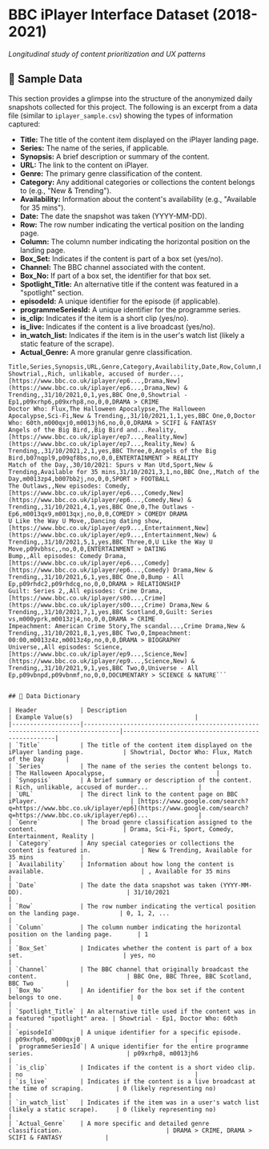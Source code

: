 # BBC iPlayer Interface Dataset (2018-2021)
*Longitudinal study of content prioritization and UX patterns*

## 📁 Sample Data

This section provides a glimpse into the structure of the anonymized daily snapshots collected for this project. The following is an excerpt from a data file (similar to `iplayer_sample.csv`) showing the types of information captured:

- **Title:** The title of the content item displayed on the iPlayer landing page.
- **Series:** The name of the series, if applicable.
- **Synopsis:** A brief description or summary of the content.
- **URL:** The link to the content on iPlayer.
- **Genre:** The primary genre classification of the content.
- **Category:** Any additional categories or collections the content belongs to (e.g., "New & Trending").
- **Availability:** Information about the content's availability (e.g., "Available for 35 mins").
- **Date:** The date the snapshot was taken (YYYY-MM-DD).
- **Row:** The row number indicating the vertical position on the landing page.
- **Column:** The column number indicating the horizontal position on the landing page.
- **Box_Set:** Indicates if the content is part of a box set (yes/no).
- **Channel:** The BBC channel associated with the content.
- **Box_No:** If part of a box set, the identifier for that box set.
- **Spotlight_Title:** An alternative title if the content was featured in a "spotlight" section.
- **episodeId:** A unique identifier for the episode (if applicable).
- **programmeSeriesId:** A unique identifier for the programme series.
- **is_clip:** Indicates if the item is a short clip (yes/no).
- **is_live:** Indicates if the content is a live broadcast (yes/no).
- **in_watch_list:** Indicates if the item is in the user's watch list (likely a static feature of the scrape).
- **Actual_Genre:** A more granular genre classification.

```csv
Title,Series,Synopsis,URL,Genre,Category,Availability,Date,Row,Column,Box_Set,Channel,Box_No,Spotlight_Title,episodeId,programmeSeriesId,is_clip,is_live,in_watch_list,Actual_Genre
Showtrial,,Rich, unlikable, accused of murder...,[https://www.bbc.co.uk/iplayer/ep6...,Drama,New](https://www.bbc.co.uk/iplayer/ep6...,Drama,New) & Trending,,31/10/2021,0,1,yes,BBC One,0,Showtrial - Ep1,p09xrhp6,p09xrhp8,no,0,0,DRAMA > CRIME
Doctor Who: Flux,The Halloween Apocalypse,The Halloween Apocalypse,Sci-Fi,New & Trending,,31/10/2021,1,1,yes,BBC One,0,Doctor Who: 60th,m000qxj0,m0013jh6,no,0,0,DRAMA > SCIFI & FANTASY
Angels of the Big Bird,,Big Bird and...Reality,[https://www.bbc.co.uk/iplayer/ep7...,Reality,New](https://www.bbc.co.uk/iplayer/ep7...,Reality,New) & Trending,,31/10/2021,2,1,yes,BBC Three,0,Angels of the Big Bird,b07nqpl9,p09qf8bs,no,0,0,ENTERTAINMENT > REALITY
Match of the Day,,30/10/2021: Spurs v Man Utd,Sport,New & Trending,Available for 35 mins,31/10/2021,3,1,no,BBC One,,Match of the Day,m0013zp4,b007bb2j,no,0,0,SPORT > FOOTBALL
The Outlaws,,New episodes: Comedy,[https://www.bbc.co.uk/iplayer/ep6...,Comedy,New](https://www.bbc.co.uk/iplayer/ep6...,Comedy,New) & Trending,,31/10/2021,4,1,yes,BBC One,0,The Outlaws - Ep6,m0013qx9,m0013qxj,no,0,0,COMEDY > COMEDY DRAMA
U Like the Way U Move,,Dancing dating show,[https://www.bbc.co.uk/iplayer/ep9...,Entertainment,New](https://www.bbc.co.uk/iplayer/ep9...,Entertainment,New) & Trending,,31/10/2021,5,1,yes,BBC Three,0,U Like the Way U Move,p09vbhsc,,no,0,0,ENTERTAINMENT > DATING
Bump,,All episodes: Comedy Drama,[https://www.bbc.co.uk/iplayer/ep6...,Comedy](https://www.bbc.co.uk/iplayer/ep6...,Comedy) Drama,New & Trending,,31/10/2021,6,1,yes,BBC One,0,Bump - All Ep,p09rhdc2,p09rhdcq,no,0,0,DRAMA > RELATIONSHIP
Guilt: Series 2,,All episodes: Crime Drama,[https://www.bbc.co.uk/iplayer/s00...,Crime](https://www.bbc.co.uk/iplayer/s00...,Crime) Drama,New & Trending,,31/10/2021,7,1,yes,BBC Scotland,0,Guilt: Series vs,m000yprk,m0013zj4,no,0,0,DRAMA > CRIME
Impeachment: American Crime Story,The scandal...,Crime Drama,New & Trending,,31/10/2021,8,1,yes,BBC Two,0,Impeachment: 00:00,m0013z4z,m0013z4p,no,0,0,DRAMA > BIOGRAPHY
Universe,,All episodes: Science,[https://www.bbc.co.uk/iplayer/ep9...,Science,New](https://www.bbc.co.uk/iplayer/ep9...,Science,New) & Trending,,31/10/2021,9,1,yes,BBC Two,0,Universe - All Ep,p09vbnpd,p09vbnmf,no,0,0,DOCUMENTARY > SCIENCE & NATURE```


## 📌 Data Dictionary

| Header            | Description                                                                    | Example Value(s)                                  |
|-------------------|--------------------------------------------------------------------------------|---------------------------------------------------|
| `Title`           | The title of the content item displayed on the iPlayer landing page.           | Showtrial, Doctor Who: Flux, Match of the Day      |
| `Series`          | The name of the series the content belongs to.                                 | The Halloween Apocalypse,                               |
| `Synopsis`        | A brief summary or description of the content.                               | Rich, unlikable, accused of murder...              |
| `URL`             | The direct link to the content page on BBC iPlayer.                          | [https://www.google.com/search?q=https://www.bbc.co.uk/iplayer/ep6](https://www.google.com/search?q=https://www.bbc.co.uk/iplayer/ep6)...              |
| `Genre`           | The broad genre classification assigned to the content.                        | Drama, Sci-Fi, Sport, Comedy, Entertainment, Reality |
| `Category`        | Any special categories or collections the content is featured in.              | New & Trending, Available for 35 mins             |
| `Availability`    | Information about how long the content is available.                           | , Available for 35 mins                           |
| `Date`            | The date the data snapshot was taken (YYYY-MM-DD).                             | 31/10/2021                                        |
| `Row`             | The row number indicating the vertical position on the landing page.           | 0, 1, 2, ...                                      |
| `Column`          | The column number indicating the horizontal position on the landing page.       | 1                                                 |
| `Box_Set`         | Indicates whether the content is part of a box set.                            | yes, no                                           |
| `Channel`         | The BBC channel that originally broadcast the content.                         | BBC One, BBC Three, BBC Scotland, BBC Two         |
| `Box_No`          | An identifier for the box set if the content belongs to one.                   | 0                                                 |
| `Spotlight_Title` | An alternative title used if the content was in a featured "spotlight" area. | Showtrial - Ep1, Doctor Who: 60th                 |
| `episodeId`       | A unique identifier for a specific episode.                                    | p09xrhp6, m000qxj0                                |
| `programmeSeriesId`| A unique identifier for the entire programme series.                          | p09xrhp8, m0013jh6                                |
| `is_clip`         | Indicates if the content is a short video clip.                                | no                                                |
| `is_live`         | Indicates if the content is a live broadcast at the time of scraping.         | 0 (likely representing no)                        |
| `in_watch_list`   | Indicates if the item was in a user's watch list (likely a static scrape).     | 0 (likely representing no)                        |
| `Actual_Genre`    | A more specific and detailed genre classification.                             | DRAMA > CRIME, DRAMA > SCIFI & FANTASY            |
